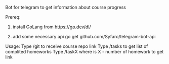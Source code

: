 Bot for telegram to get information about course progress

Prereq:
1) install GoLang from https://go.dev/dl/

2) add some necessary api
go get github.com/Syfaro/telegram-bot-api

Usage:
Type /git to receive course repo link
Type /tasks to get list of complited homeworks
Type /taskX where is X - number of homework to get link
